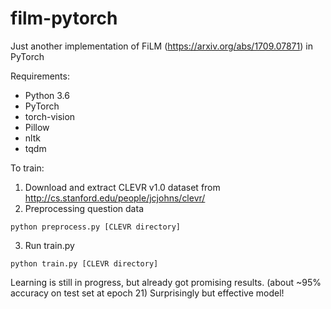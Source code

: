 # film-pytorch
Just another implementation of FiLM (https://arxiv.org/abs/1709.07871) in PyTorch

Requirements:
* Python 3.6
* PyTorch
* torch-vision
* Pillow
* nltk
* tqdm

To train:

1. Download and extract CLEVR v1.0 dataset from http://cs.stanford.edu/people/jcjohns/clevr/
2. Preprocessing question data
```
python preprocess.py [CLEVR directory]
```
3. Run train.py
```
python train.py [CLEVR directory]
```

Learning is still in progress, but already got promising results. (about ~95% accuracy on test set at epoch 21) Surprisingly but effective model!
